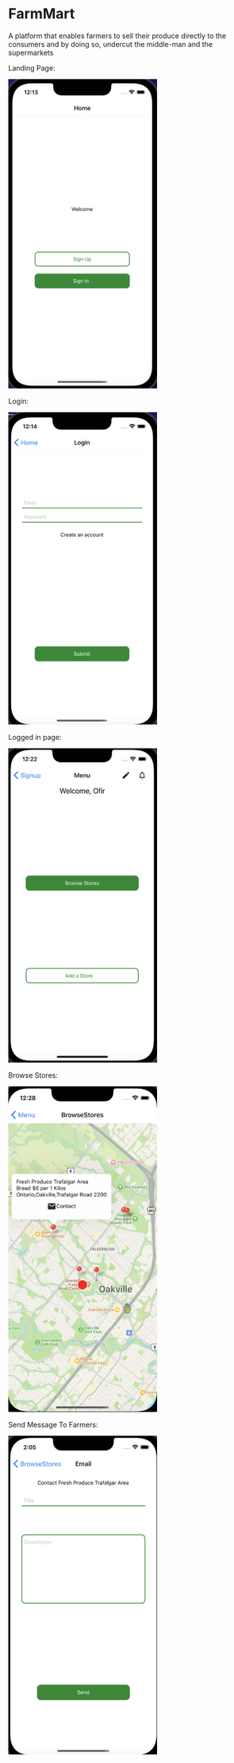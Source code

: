 # FarmMart
A platform that enables farmers to sell their produce directly to the consumers and by doing so, undercut the middle-man and the supermarkets

Landing Page:

<img src="documentation/Landing Page.png" width="300"/>

Login:

<img src="documentation/Login.png" width="300"/>

Logged in page:

<img src="documentation/Logged in page.png" width="300"/>

Browse Stores:

<img src="documentation/Browse Stores.png" width="300"/>

Send Message To Farmers:

<img src="documentation/Send Message.png" width="300"/>
